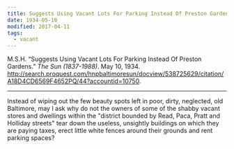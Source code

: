 ```yaml
---
title: Suggests Using Vacant Lots For Parking Instead Of Preston Gardens
date: 1934-05-10
modified: 2017-04-11
tags:
  - vacant
---
```


M.S.H. “Suggests Using Vacant Lots For Parking Instead Of Preston Gardens.” *The Sun (1837-1988)*. May 10, 1934. http://search.proquest.com/hnpbaltimoresun/docview/538725629/citation/A18D4CD6569F4652PQ/44?accountid=10750.

---

Instead of wiping out the few beauty spots left in poor, dirty, neglected, old Baltimore, may I ask why do not the owners of some of the shabby vacant stores and dwellings within the "district bounded by Read, Paca, Pratt and Holliday streets" tear down the useless, unsightly buildings on which they are paying taxes, erect little white fences around their grounds and rent parking spaces?
